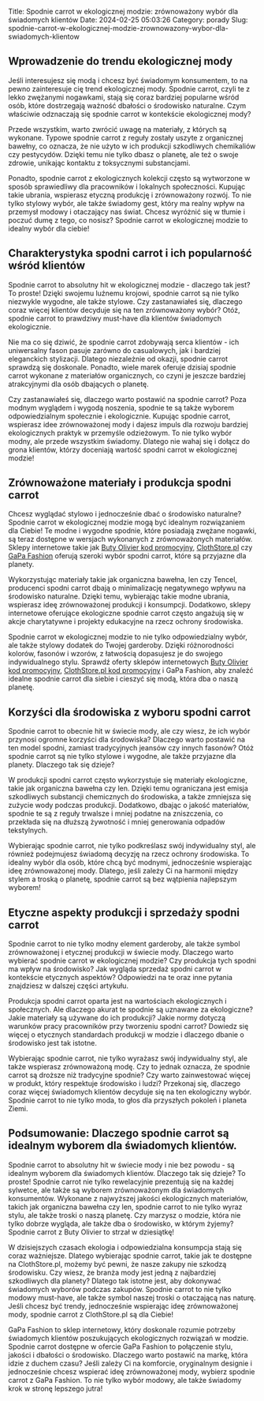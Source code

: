 Title: Spodnie carrot w ekologicznej modzie: zrównoważony wybór dla świadomych klientów
Date: 2024-02-25 05:03:26
Category: porady
Slug: spodnie-carrot-w-ekologicznej-modzie-zrownowazony-wybor-dla-swiadomych-klientow

## Wprowadzenie do trendu ekologicznej mody

Jeśli interesujesz się modą i chcesz być świadomym konsumentem, to na pewno zainteresuje cię trend ekologicznej mody. Spodnie carrot, czyli te z lekko zwężanymi nogawkami, stają się coraz bardziej popularne wśród osób, które dostrzegają ważność dbałości o środowisko naturalne. Czym właściwie odznaczają się spodnie carrot w kontekście ekologicznej mody?

Przede wszystkim, warto zwrócić uwagę na materiały, z których są wykonane. Typowe spodnie carrot z reguły zostały uszyte z organicznej bawełny, co oznacza, że nie użyto w ich produkcji szkodliwych chemikaliów czy pestycydów. Dzięki temu nie tylko dbasz o planetę, ale też o swoje zdrowie, unikając kontaktu z toksycznymi substancjami.

Ponadto, spodnie carrot z ekologicznych kolekcji często są wytworzone w sposób sprawiedliwy dla pracowników i lokalnych społeczności. Kupując takie ubrania, wspierasz etyczną produkcję i zrównoważony rozwój. To nie tylko stylowy wybór, ale także świadomy gest, który ma realny wpływ na przemysł modowy i otaczający nas świat. Chcesz wyróżnić się w tłumie i poczuć dumę z tego, co nosisz? Spodnie carrot w ekologicznej modzie to idealny wybór dla ciebie!


## Charakterystyka spodni carrot i ich popularność wśród klientów

Spodnie carrot to absolutny hit w ekologicznej modzie - dlaczego tak jest? To proste! Dzięki swojemu luźnemu krojowi, spodnie carrot są nie tylko niezwykle wygodne, ale także stylowe. Czy zastanawiałeś się, dlaczego coraz więcej klientów decyduje się na ten zrównoważony wybór? Otóż, spodnie carrot to prawdziwy must-have dla klientów świadomych ekologicznie.

Nie ma co się dziwić, że spodnie carrot zdobywają serca klientów - ich uniwersalny fason pasuje zarówno do casualowych, jak i bardziej eleganckich stylizacji. Dlatego niezależnie od okazji, spodnie carrot sprawdzą się doskonale. Ponadto, wiele marek oferuje dzisiaj spodnie carrot wykonane z materiałów organicznych, co czyni je jeszcze bardziej atrakcyjnymi dla osób dbających o planetę.

Czy zastanawiałeś się, dlaczego warto postawić na spodnie carrot? Poza modnym wyglądem i wygodą noszenia, spodnie te są także wyborem odpowiedzialnym społecznie i ekologicznie. Kupując spodnie carrot, wspierasz idee zrównoważonej mody i dajesz impuls dla rozwoju bardziej ekologicznych praktyk w przemyśle odzieżowym. To nie tylko wybór modny, ale przede wszystkim świadomy. Dlatego nie wahaj się i dołącz do grona klientów, którzy doceniają wartość spodni carrot w ekologicznej modzie!


## Zrównoważone materiały i produkcja spodni carrot

Chcesz wyglądać stylowo i jednocześnie dbać o środowisko naturalne? Spodnie carrot w ekologicznej modzie mogą być idealnym rozwiązaniem dla Ciebie! Te modne i wygodne spodnie, które posiadają zwężane nogawki, są teraz dostępne w wersjach wykonanych z zrównoważonych materiałów. Sklepy internetowe takie jak [Buty Olivier kod promocyjny](https://klaverjasunie.nl/10-najpopularniejszych-modeli-lekkich-butow-sportowych-na-rynku-wiosnalato-2023), [ClothStore.pl](https://de-lokeend.nl/kurtki-wiatrowki-z-kapturem-praktyczne-i-stylowe-rozwiazanie-na-jesienne-dni) czy [GaPa Fashion](https://pegzmassagepedicuresalon.nl/jak-wykorzystac-minimalistyczna-sukienke-wiosenna-na-co-dzien) oferują szeroki wybór spodni carrot, które są przyjazne dla planety.


Wykorzystując materiały takie jak organiczna bawełna, len czy Tencel, producenci spodni carrot dbają o minimalizację negatywnego wpływu na środowisko naturalne. Dzięki temu, wybierając takie modne ubrania, wspierasz ideę zrównoważonej produkcji i konsumpcji. Dodatkowo, sklepy internetowe oferujące ekologiczne spodnie carrot często angażują się w akcje charytatywne i projekty edukacyjne na rzecz ochrony środowiska.


Spodnie carrot w ekologicznej modzie to nie tylko odpowiedzialny wybór, ale także stylowy dodatek do Twojej garderoby. Dzięki różnorodności kolorów, fasonów i wzorów, z łatwością dopasujesz je do swojego indywidualnego stylu. Sprawdź oferty sklepów internetowych [Buty Olivier kod promocyjny](https://ateliergr.nl/trendy-w-butach-do-biegania-jak-wybrac-najlepsze-obuwie-dla-siebie), [ClothStore.pl kod promocyjny](https://huisartsenpost-hoorn.nl/5-kluczowych-zalet-noszenia-czarnych-golfow-podczas-gry) i GaPa Fashion, aby znaleźć idealne spodnie carrot dla siebie i cieszyć się modą, która dba o naszą planetę.


## Korzyści dla środowiska z wyboru spodni carrot

Spodnie carrot to obecnie hit w świecie mody, ale czy wiesz, że ich wybór przynosi ogromne korzyści dla środowiska? Dlaczego warto postawić na ten model spodni, zamiast tradycyjnych jeansów czy innych fasonów? Otóż spodnie carrot są nie tylko stylowe i wygodne, ale także przyjazne dla planety. Dlaczego tak się dzieje?

W produkcji spodni carrot często wykorzystuje się materiały ekologiczne, takie jak organiczna bawełna czy len. Dzięki temu ograniczana jest emisja szkodliwych substancji chemicznych do środowiska, a także zmniejsza się zużycie wody podczas produkcji. Dodatkowo, dbając o jakość materiałów, spodnie te są z reguły trwalsze i mniej podatne na zniszczenia, co przekłada się na dłuższą żywotność i mniej generowania odpadów tekstylnych.

Wybierając spodnie carrot, nie tylko podkreślasz swój indywidualny styl, ale również podejmujesz świadomą decyzję na rzecz ochrony środowiska. To idealny wybór dla osób, które chcą być modnymi, jednocześnie wspierając ideę zrównoważonej mody. Dlatego, jeśli zależy Ci na harmonii między stylem a troską o planetę, spodnie carrot są bez wątpienia najlepszym wyborem!


## Etyczne aspekty produkcji i sprzedaży spodni carrot

Spodnie carrot to nie tylko modny element garderoby, ale także symbol zrównoważonej i etycznej produkcji w świecie mody. Dlaczego warto wybierać spodnie carrot w ekologicznej modzie? Czy produkcja tych spodni ma wpływ na środowisko? Jak wygląda sprzedaż spodni carrot w kontekście etycznych aspektów? Odpowiedzi na te oraz inne pytania znajdziesz w dalszej części artykułu.

Produkcja spodni carrot oparta jest na wartościach ekologicznych i społecznych. Ale dlaczego akurat te spodnie są uznawane za ekologiczne? Jakie materiały są używane do ich produkcji? Jakie normy dotyczą warunków pracy pracowników przy tworzeniu spodni carrot? Dowiedz się więcej o etycznych standardach produkcji w modzie i dlaczego dbanie o środowisko jest tak istotne.

Wybierając spodnie carrot, nie tylko wyrażasz swój indywidualny styl, ale także wspierasz zrównoważoną modę. Czy to jednak oznacza, że spodnie carrot są droższe niż tradycyjne spodnie? Czy warto zainwestować więcej w produkt, który respektuje środowisko i ludzi? Przekonaj się, dlaczego coraz więcej świadomych klientów decyduje się na ten ekologiczny wybór. Spodnie carrot to nie tylko moda, to głos dla przyszłych pokoleń i planeta Ziemi.


## Podsumowanie: Dlaczego spodnie carrot są idealnym wyborem dla świadomych klientów.

Spodnie carrot to absolutny hit w świecie mody i nie bez powodu - są idealnym wyborem dla świadomych klientów. Dlaczego tak się dzieje? To proste! Spodnie carrot nie tylko rewelacyjnie prezentują się na każdej sylwetce, ale także są wyborem zrównoważonym dla świadomych konsumentów. Wykonane z najwyższej jakości ekologicznych materiałów, takich jak organiczna bawełna czy len, spodnie carrot to nie tylko wyraz stylu, ale także troski o naszą planetę. Czy marzysz o modzie, która nie tylko dobrze wygląda, ale także dba o środowisko, w którym żyjemy? Spodnie carrot z Buty Olivier to strzał w dziesiątkę!

W dzisiejszych czasach ekologia i odpowiedzialna konsumpcja stają się coraz ważniejsze. Dlatego wybierając spodnie carrot, takie jak te dostępne na ClothStore.pl, możemy być pewni, że nasze zakupy nie szkodzą środowisku. Czy wiesz, że branża mody jest jedną z najbardziej szkodliwych dla planety? Dlatego tak istotne jest, aby dokonywać świadomych wyborów podczas zakupów. Spodnie carrot to nie tylko modowy must-have, ale także symbol naszej troski o otaczającą nas naturę. Jeśli chcesz być trendy, jednocześnie wspierając ideę zrównoważonej mody, spodnie carrot z ClothStore.pl są dla Ciebie!

GaPa Fashion to sklep internetowy, który doskonale rozumie potrzeby świadomych klientów poszukujących ekologicznych rozwiązań w modzie. Spodnie carrot dostępne w ofercie GaPa Fashion to połączenie stylu, jakości i dbałości o środowisko. Dlaczego warto postawić na markę, która idzie z duchem czasu? Jeśli zależy Ci na komforcie, oryginalnym designie i jednocześnie chcesz wspierać ideę zrównoważonej mody, wybierz spodnie carrot z GaPa Fashion. To nie tylko wybór modowy, ale także świadomy krok w stronę lepszego jutra!
